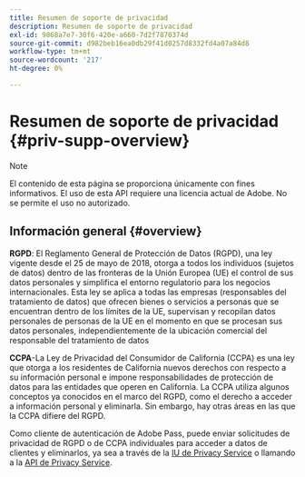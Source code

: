 ```yaml
---
title: Resumen de soporte de privacidad
description: Resumen de soporte de privacidad
exl-id: 9868a7e7-30f6-420e-a660-7d2f7870374d
source-git-commit: d982beb16ea0db29f41d0257d8332fd4a07a84d8
workflow-type: tm+mt
source-wordcount: '217'
ht-degree: 0%

---
```


# Resumen de soporte de privacidad {#priv-supp-overview}

>[!NOTE]
>
>El contenido de esta página se proporciona únicamente con fines informativos. El uso de esta API requiere una licencia actual de Adobe. No se permite el uso no autorizado.

## Información general {#overview}

**RGPD**: El Reglamento General de Protección de Datos (RGPD), una ley vigente desde el 25 de mayo de 2018, otorga a todos los individuos (sujetos de datos) dentro de las fronteras de la Unión Europea (UE) el control de sus datos personales y simplifica el entorno regulatorio para los negocios internacionales. Esta ley se aplica a todas las empresas (responsables del tratamiento de datos) que ofrecen bienes o servicios a personas que se encuentran dentro de los límites de la UE, supervisan y recopilan datos personales de personas de la UE en el momento en que se procesan sus datos personales, independientemente de la ubicación comercial del responsable del tratamiento de datos

**CCPA**-La Ley de Privacidad del Consumidor de California (CCPA) es una ley que otorga a los residentes de California nuevos derechos con respecto a su información personal e impone responsabilidades de protección de datos para las entidades que operen en California. La CCPA utiliza algunos conceptos ya conocidos en el marco del RGPD, como el derecho a acceder a información personal y eliminarla. Sin embargo, hay otras áreas en las que la CCPA difiere del RGPD.

Como cliente de autenticación de Adobe Pass, puede enviar solicitudes de privacidad de RGPD o de CCPA individuales para acceder a datos de clientes y eliminarlos, ya sea a través de la [IU de Privacy Service](https://www.adobe.io/apis/experiencecloud/gdpr/docs/alldocs.html#!api-specification/markdown/narrative/tutorials/privacy_service_tutorial/privacy_service_ui_tutorial.md) o llamando a la [API de Privacy Service](https://www.adobe.io/apis/experiencecloud/gdpr/docs/alldocs.html#!api-specification/markdown/narrative/tutorials/privacy_service_tutorial/privacy_service_api_tutorial.md).

<!--

>[!MORELIKETHIS]
>
>* [Privacy Services Overview](https://www.adobe.io/apis/experiencecloud/gdpr/docs/alldocs.html#!api-specification/markdown/narrative/technical_overview/privacy_service_overview/privacy_service_overview.md)
>* [Privacy Service API documentation](https://www.adobe.io/apis/experiencecloud/gdpr.html)
-->
